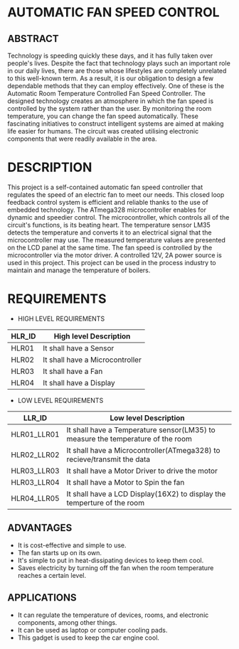 # **AUTOMATIC FAN SPEED CONTROL**

## **ABSTRACT**

Technology is speeding quickly these days, and it has fully taken over people's lives. Despite the fact that technology plays such an important role in our daily lives, there are those whose lifestyles are completely unrelated to this well-known term. As a result, it is our obligation to design a few dependable methods that they can employ effectively. One of these is the Automatic Room Temperature Controlled Fan Speed Controller. The designed technology creates an atmosphere in which the fan speed is controlled by the system rather than the user. By monitoring the room temperature, you can change the fan speed automatically. These fascinating initiatives to construct intelligent systems are aimed at making life easier for humans. The circuit was created utilising electronic components that were readily available in the area.

# **DESCRIPTION**

This project is a self-contained automatic fan speed controller that regulates the speed of an electric fan to meet our needs. This closed loop feedback control system is efficient and reliable thanks to the use of embedded technology. The ATmega328 microcontroller enables for dynamic and speedier control. The microcontroller, which controls all of the circuit's functions, is its beating heart. The temperature sensor LM35 detects the temperature and converts it to an electrical signal that the microcontroller may use. The measured temperature values are presented on the LCD panel at the same time. The fan speed is controlled by the microcontroller via the motor driver. A controlled 12V, 2A power source is used in this project. This project can be used in the process industry to maintain and manage the temperature of boilers.

# **REQUIREMENTS**
- HIGH LEVEL REQUIREMENTS

<html>
<body>
<!--StartFragment-->

HLR_ID | High level Description
-- | --
HLR01 | It shall have a Sensor
HLR02 | It shall have a Microcontroller
HLR03 | It shall have a Fan
HLR04 | It shall have a Display

<!--EndFragment-->
- LOW LEVEL REQUIREMENTS
</body>
</html>

LLR_ID | Low level Description
-- | --
HLR01_LLR01 | It shall have a Temperature sensor(LM35) to measure the temperature of the room
HLR02_LLR02 | It shall have a Microcontroller(ATmega328) to recieve/transmit the data
HLR03_LLR03 | It shall have a Motor Driver to drive the motor
HLR03_LLR04 | It shall have a Motor to Spin the fan
HLR04_LLR05 | It shall have a LCD Display(16X2) to display the temperture of the room

<!--EndFragment-->
</body>
</html>

## **ADVANTAGES**

- It is cost-effective and simple to use.
- The fan starts up on its own.
- It's simple to put in heat-dissipating devices to keep them cool.
- Saves electricity by turning off the fan when the room temperature reaches a certain level.

## **APPLICATIONS**

- It can regulate the temperature of devices, rooms, and electronic components, among other things.
- It can be used as laptop or computer cooling pads.
- This gadget is used to keep the car engine cool.